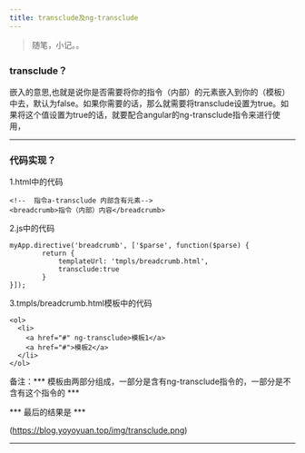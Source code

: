 ```yaml
---
title: transclude及ng-transclude
---
```

> 随笔，小记。。

### transclude？

嵌入的意思,也就是说你是否需要将你的指令（内部）的元素嵌入到你的（模板）中去，默认为false。如果你需要的话，那么就需要将transclude设置为true。如果将这个值设置为true的话，就要配合angular的ng-transclude指令来进行使用，

------
### 代码实现？
1.html中的代码
```
<!--  指令a-transclude 内部含有元素-->
<breadcrumb>指令（内部）内容</breadcrumb>
```
2.js中的代码
```
myApp.directive('breadcrumb', ['$parse', function($parse) {
		return {
			templateUrl: 'tmpls/breadcrumb.html',
            transclude:true
		}
}]);

```

3.tmpls/breadcrumb.html模板中的代码
```
<ol>
  <li>
  	<a href="#" ng-transclude>模板1</a>
  	<a href="#">模板2</a>
  </li>
</ol>
```
备注：*** 模板由两部分组成，一部分是含有ng-transclude指令的，一部分是不含有这个指令的 ***

*** 最后的结果是 ***

(https://blog.yoyoyuan.top/img/transclude.png)

------

